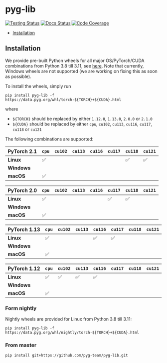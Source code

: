 [testing-image]: https://github.com/pyg-team/pyg-lib/actions/workflows/testing.yml/badge.svg
[testing-url]: https://github.com/pyg-team/pyg-lib/actions/workflows/testing.yml
[docs-image]: https://readthedocs.org/projects/pyg-lib/badge/?version=latest
[docs-url]: https://pyg-lib.readthedocs.io/en/latest/?badge=latest
[coverage-image]: https://codecov.io/gh/pyg-team/pyg-lib/branch/master/graph/badge.svg
[coverage-url]: https://codecov.io/github/pyg-team/pyg-lib?branch=master

# pyg-lib

[![Testing Status][testing-image]][testing-url]
[![Docs Status][docs-image]][docs-url]
[![Code Coverage][coverage-image]][coverage-url]

* [Installation](#installation)

## Installation

We provide pre-built Python wheels for all major OS/PyTorch/CUDA combinations from Python 3.8 till 3.11, see [here](https://data.pyg.org/whl).
Note that currently, Windows wheels are not supported (we are working on fixing this as soon as possible).

To install the wheels, simply run

```
pip install pyg-lib -f https://data.pyg.org/whl/torch-${TORCH}+${CUDA}.html
```

where

* `${TORCH}` should be replaced by either `1.12.0`, `1.13.0`, `2.0.0` or `2.1.0`
* `${CUDA}` should be replaced by either `cpu`, `cu102`, `cu113`, `cu116`, `cu117`, `cu118` or `cu121`

The following combinations are supported:

| PyTorch 2.1  | `cpu` | `cu102` | `cu113` | `cu116` | `cu117` | `cu118` | `cu121` |
|--------------|-------|---------|---------|---------|---------|---------|---------|
| **Linux**    | ✅    |         |         |         |         | ✅      | ✅      |
| **Windows**  |       |         |         |         |         |         |         |
| **macOS**    | ✅    |         |         |         |         |         |         |

| PyTorch 2.0  | `cpu` | `cu102` | `cu113` | `cu116` | `cu117` | `cu118` | `cu121` |
|--------------|-------|---------|---------|---------|---------|---------|---------|
| **Linux**    | ✅    |         |         |         | ✅      | ✅      |         |
| **Windows**  |       |         |         |         |         |         |         |
| **macOS**    | ✅    |         |         |         |         |         |         |

| PyTorch 1.13 | `cpu` | `cu102` | `cu113` | `cu116` | `cu117` | `cu118` | `cu121` |
|--------------|-------|---------|---------|---------|---------|---------|---------|
| **Linux**    | ✅    |         |         | ✅      | ✅      |         |         |
| **Windows**  |       |         |         |         |         |         |         |
| **macOS**    | ✅    |         |         |         |         |         |         |

| PyTorch 1.12 | `cpu` | `cu102` | `cu113` | `cu116` | `cu117` | `cu118` | `cu121` |
|--------------|-------|---------|---------|---------|---------|---------| --------|
| **Linux**    | ✅    | ✅      | ✅      | ✅      |         |         |         |
| **Windows**  |       |         |         |         |         |         |         |
| **macOS**    | ✅    |         |         |         |         |         |         |

### Form nightly

Nightly wheels are provided for Linux from Python 3.8 till 3.11:

```
pip install pyg-lib -f https://data.pyg.org/whl/nightly/torch-${TORCH}+${CUDA}.html
```

### From master

```
pip install git+https://github.com/pyg-team/pyg-lib.git
```

